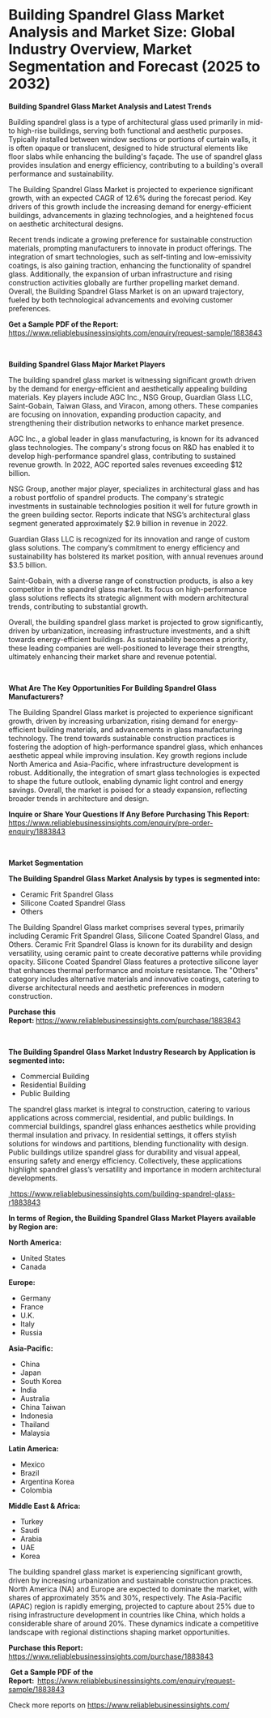 <p><h1>Building Spandrel Glass Market Analysis and Market Size: Global Industry Overview, Market Segmentation and Forecast (2025 to 2032)</h1></p><p><strong>Building Spandrel Glass Market Analysis and Latest Trends</strong></p>
<p><p>Building spandrel glass is a type of architectural glass used primarily in mid- to high-rise buildings, serving both functional and aesthetic purposes. Typically installed between window sections or portions of curtain walls, it is often opaque or translucent, designed to hide structural elements like floor slabs while enhancing the building's façade. The use of spandrel glass provides insulation and energy efficiency, contributing to a building's overall performance and sustainability.</p><p>The Building Spandrel Glass Market is projected to experience significant growth, with an expected CAGR of 12.6% during the forecast period. Key drivers of this growth include the increasing demand for energy-efficient buildings, advancements in glazing technologies, and a heightened focus on aesthetic architectural designs. </p><p>Recent trends indicate a growing preference for sustainable construction materials, prompting manufacturers to innovate in product offerings. The integration of smart technologies, such as self-tinting and low-emissivity coatings, is also gaining traction, enhancing the functionality of spandrel glass. Additionally, the expansion of urban infrastructure and rising construction activities globally are further propelling market demand. Overall, the Building Spandrel Glass Market is on an upward trajectory, fueled by both technological advancements and evolving customer preferences.</p></p>
<p><strong>Get a Sample PDF of the Report:&nbsp;</strong> <a href="https://www.reliablebusinessinsights.com/enquiry/request-sample/1883843?utm_campaign=2032&utm_medium=2&utm_source=Github&utm_content=ia&utm_term=04022025&utm_id=building-spandrel-glass">https://www.reliablebusinessinsights.com/enquiry/request-sample/1883843</a></p>
<p>&nbsp;</p>
<p><strong>Building Spandrel Glass Major Market Players</strong></p>
<p><p>The building spandrel glass market is witnessing significant growth driven by the demand for energy-efficient and aesthetically appealing building materials. Key players include AGC Inc., NSG Group, Guardian Glass LLC, Saint-Gobain, Taiwan Glass, and Viracon, among others. These companies are focusing on innovation, expanding production capacity, and strengthening their distribution networks to enhance market presence.</p><p>AGC Inc., a global leader in glass manufacturing, is known for its advanced glass technologies. The company's strong focus on R&D has enabled it to develop high-performance spandrel glass, contributing to sustained revenue growth. In 2022, AGC reported sales revenues exceeding $12 billion.</p><p>NSG Group, another major player, specializes in architectural glass and has a robust portfolio of spandrel products. The company's strategic investments in sustainable technologies position it well for future growth in the green building sector. Reports indicate that NSG’s architectural glass segment generated approximately $2.9 billion in revenue in 2022.</p><p>Guardian Glass LLC is recognized for its innovation and range of custom glass solutions. The company’s commitment to energy efficiency and sustainability has bolstered its market position, with annual revenues around $3.5 billion.</p><p>Saint-Gobain, with a diverse range of construction products, is also a key competitor in the spandrel glass market. Its focus on high-performance glass solutions reflects its strategic alignment with modern architectural trends, contributing to substantial growth.</p><p>Overall, the building spandrel glass market is projected to grow significantly, driven by urbanization, increasing infrastructure investments, and a shift towards energy-efficient buildings. As sustainability becomes a priority, these leading companies are well-positioned to leverage their strengths, ultimately enhancing their market share and revenue potential.</p></p>
<p>&nbsp;</p>
<p><strong>What Are The Key Opportunities For Building Spandrel Glass Manufacturers?</strong></p>
<p><p>The Building Spandrel Glass market is projected to experience significant growth, driven by increasing urbanization, rising demand for energy-efficient building materials, and advancements in glass manufacturing technology. The trend towards sustainable construction practices is fostering the adoption of high-performance spandrel glass, which enhances aesthetic appeal while improving insulation. Key growth regions include North America and Asia-Pacific, where infrastructure development is robust. Additionally, the integration of smart glass technologies is expected to shape the future outlook, enabling dynamic light control and energy savings. Overall, the market is poised for a steady expansion, reflecting broader trends in architecture and design.</p></p>
<p><strong>Inquire or Share Your Questions If Any Before Purchasing This Report:</strong> <a href="https://www.reliablebusinessinsights.com/enquiry/pre-order-enquiry/1883843?utm_campaign=2032&utm_medium=2&utm_source=Github&utm_content=ia&utm_term=04022025&utm_id=building-spandrel-glass">https://www.reliablebusinessinsights.com/enquiry/pre-order-enquiry/1883843</a></p>
<p>&nbsp;</p>
<p><strong>Market Segmentation</strong></p>
<p><strong>The Building Spandrel Glass Market Analysis by types is segmented into:</strong></p>
<p><ul><li>Ceramic Frit Spandrel Glass</li><li>Silicone Coated Spandrel Glass</li><li>Others</li></ul></p>
<p><p>The Building Spandrel Glass market comprises several types, primarily including Ceramic Frit Spandrel Glass, Silicone Coated Spandrel Glass, and Others. Ceramic Frit Spandrel Glass is known for its durability and design versatility, using ceramic paint to create decorative patterns while providing opacity. Silicone Coated Spandrel Glass features a protective silicone layer that enhances thermal performance and moisture resistance. The "Others" category includes alternative materials and innovative coatings, catering to diverse architectural needs and aesthetic preferences in modern construction.</p></p>
<p><strong>Purchase this Report:&nbsp;</strong><a href="https://www.reliablebusinessinsights.com/purchase/1883843?utm_campaign=2032&utm_medium=2&utm_source=Github&utm_content=ia&utm_term=04022025&utm_id=building-spandrel-glass">https://www.reliablebusinessinsights.com/purchase/1883843</a></p>
<p>&nbsp;</p>
<p><strong>The Building Spandrel Glass Market Industry Research by Application is segmented into:</strong></p>
<p><ul><li>Commercial Building</li><li>Residential Building</li><li>Public Building</li></ul></p>
<p><p>The spandrel glass market is integral to construction, catering to various applications across commercial, residential, and public buildings. In commercial buildings, spandrel glass enhances aesthetics while providing thermal insulation and privacy. In residential settings, it offers stylish solutions for windows and partitions, blending functionality with design. Public buildings utilize spandrel glass for durability and visual appeal, ensuring safety and energy efficiency. Collectively, these applications highlight spandrel glass’s versatility and importance in modern architectural developments.</p></p>
<p><a href="https://www.reliablebusinessinsights.com/building-spandrel-glass-r1883843?utm_campaign=2032&utm_medium=2&utm_source=Github&utm_content=ia&utm_term=04022025&utm_id=building-spandrel-glass">&nbsp;https://www.reliablebusinessinsights.com/building-spandrel-glass-r1883843</a></p>
<p><strong>In terms of Region, the Building Spandrel Glass Market Players available by Region are:</strong></p>
<p>
    <p> <strong> North America: </strong>
        <ul>
            <li>United States</li>
            <li>Canada</li>
        </ul>
        </p> 
    <p> <strong> Europe: </strong>
        <ul>
            <li>Germany</li>
            <li>France</li>
            <li>U.K.</li>
            <li>Italy</li>
            <li>Russia</li>
        </ul>
        </p> 
    <p> <strong> Asia-Pacific: </strong>
        <ul>
            <li>China</li>
            <li>Japan</li>
            <li>South Korea</li>
            <li>India</li>
            <li>Australia</li>
            <li>China Taiwan</li>
            <li>Indonesia</li>
            <li>Thailand</li>
            <li>Malaysia</li>
        </ul>
        </p> 
    <p> <strong> Latin America: </strong>
        <ul>
            <li>Mexico</li>
            <li>Brazil</li>
            <li>Argentina Korea</li>
            <li>Colombia</li>
        </ul>
        </p> 
    <p> <strong> Middle East & Africa: </strong>
        <ul>
            <li>Turkey</li>
            <li>Saudi</li>
            <li>Arabia</li>
            <li>UAE</li>
            <li>Korea</li>
        </ul>
    </p>
    </p>
<p><p>The building spandrel glass market is experiencing significant growth, driven by increasing urbanization and sustainable construction practices. North America (NA) and Europe are expected to dominate the market, with shares of approximately 35% and 30%, respectively. The Asia-Pacific (APAC) region is rapidly emerging, projected to capture about 25% due to rising infrastructure development in countries like China, which holds a considerable share of around 20%. These dynamics indicate a competitive landscape with regional distinctions shaping market opportunities.</p></p>
<p><strong>Purchase this Report: </strong><a href="https://www.reliablebusinessinsights.com/purchase/1883843?utm_campaign=2032&utm_medium=2&utm_source=Github&utm_content=ia&utm_term=04022025&utm_id=building-spandrel-glass">https://www.reliablebusinessinsights.com/purchase/1883843</a></p>
<p>&nbsp;<strong>Get a Sample PDF of the Report:&nbsp;&nbsp;</strong><a href="https://www.reliablebusinessinsights.com/enquiry/request-sample/1883843?utm_campaign=2032&utm_medium=2&utm_source=Github&utm_content=ia&utm_term=04022025&utm_id=building-spandrel-glass">https://www.reliablebusinessinsights.com/enquiry/request-sample/1883843</a></p>
<p><strong></strong></p>
<p>Check more reports on <a href="https://www.reliablebusinessinsights.com/?utm_campaign=2032&utm_medium=2&utm_source=Github&utm_content=ia&utm_term=04022025&utm_id=building-spandrel-glass">https://www.reliablebusinessinsights.com/</a></p>